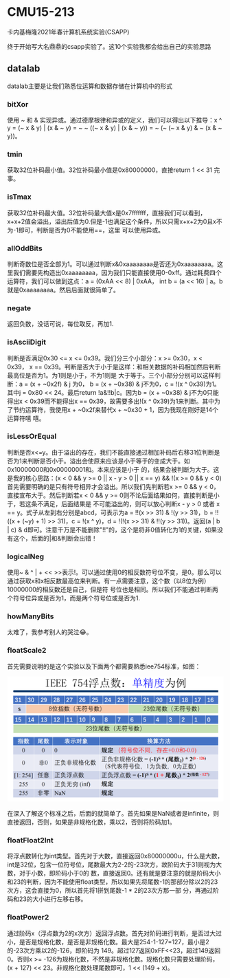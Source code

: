 # CMU15-213
卡内基梅隆2021年春计算机系统实验(CSAPP)

终于开始写大名鼎鼎的csapp实验了。这10个实验我都会给出自己的实验思路

## datalab
datalab主要是让我们熟悉位运算和数据存储在计算机中的形式

### bitXor

使用 ~ 和 & 实现异或。通过德摩根律和异或的定义，我们可以得出以下推导：x ^ y = (~ x & y) | (x & ~ y) = ~ ~ ((~ x & y) | (x & ~ y)) = ~ (~ (~ x & y) & ~ (x & ~ y))。

### tmin

获取32位补码最小值。32位补码最小值是0x80000000，直接return 1 << 31 完事。

### isTmax

获取32位补码最大值。32位补码最大值x是0x7fffffff，直接我们可以看到，x+x+2值会溢出，溢出后值为0.但是-1也满足这个条件，所以只需x+x+2为0且x不为-1即可，判断是否为0不能使用==，这里
可以使用异或。

### allOddBits

判断奇数位是否全部为1。可以通过判断x&0xaaaaaaaa是否还为0xaaaaaaaa。这里我们需要先构造出0xaaaaaaaa，因为我们只能直接使用0-0xff。通过耗费四个运算符，我们可以做到这点：a = 
(0xAA << 8) | 0xAA， int b = (a << 16) | a。b就是0xaaaaaaaa。然后后面就很简单了。

### negate

返回负数，没话可说，每位取反，再加1.

### isAsciiDigit

判断是否满足0x30 <= x <= 0x39。我们分三个小部分：x >= 0x30，x < 0x39， x == 0x39。判断是否大于小于是这样：和相关数据的补码相加然后判断最高位是否为1。为1则是小于，不为1则是
大于等于。三个小部分分别可以这样判断：a = (x + ~0x2f) & j 为0， b = (x + ~0x38) & j不为0，c = !(x ^ 0x39)为1。其中j = 0x80 << 24。最后return !a&!!b|c。因为b = (x + 
~0x38) & j不为0只能得出x < 0x39而不能得出x == 0x39，故需要多出!(x ^ 0x39)为1来判断。其中为了节约运算符，我使用x + ~0x2f来替代x + ~0x30 + 1，因为我现在刚好是14个运算符嘻
嘻。

### isLessOrEqual

判断是否x<=y。由于溢出的存在，我们不能直接通过相加补码后右移31位判断是否为1来判断是否小于。溢出会使原来应该是小于等于的变成大于。如0x10000000和0x00000001和。本来应该是小于
的，结果会被判断为大于。这是我的核心思路：(x < 0 && y >= 0 || x - y > 0 || x == y) && !(x >= 0 && y < 0)
首先需要明确的是只有符号相异才会溢出。所以我们先判断若x >= 0 && y < 0，直接宣布大于。然后判断若x < 0 && y >= 0则不论后面结果如何，直接判断是小于，若这条不满足，后面结果是
不可能溢出的，则可以放心判断x - y > 0 或者 x == y。式子从左到右分别是abcd，可表示为a = !!(x >> 31) & !(y >> 31)，b = !!((x + (~y) + 1) >> 31)，c = !(x ^ y)，d = !(!(x >>
31) & !!(y >> 31))。返回(a | b | c) & d即可。注意千万是不能删除"!!"的，这个是将非0值转化为1的关键，如果没有这个，后面的|和&判断会出错！

### logicalNeg

使用~ & ^ | + << >>表示!。可以通过使用0的相反数符号位不变，是0。那么可以通过获取x和x相反数最高位来判断。有一点需要注意，这个数（以8位为例）10000000的相反数还是自己，但是符
号位也是相同。所以我们不能通过判断两个符号位异或是否为1，而是两个符号位或是否为1.

### howManyBits

太难了，我参考别人的哭泣😂。

### floatScale2

首先需要说明的是这个实验以及下面两个都需要熟悉iee754标准，如图：

![](ieee754.png)

在深入了解这个标准之后，后面的就简单了。首先如果是NaN或者是infinite，则直接返回，否则，如果是非规格化数，乘以2，否则将阶码加1。

### floatFloat2Int

将浮点数转化为int类型。首先对于大数，直接返回0x80000000u，什么是大数，int是32位，包含一位符号位，尾数最大为2-2的-23次方，故阶码大于31则视为大数，对于小数，即阶码小于0的
数，直接返回0。还有就是要注意的就是阶码大小和23的判断，因为不能使用float类型，所以如果先将尾数-1的那部分除以2的23次方，这会直接为0，所以首先将1拼到尾数-1 * 2的23次方那一部
分，再通过阶码和23的大小进行左移右移。

### floatPower2

通过阶码x（浮点数为2的x次方）返回浮点数。首先对阶码进行判断，是否过大过小，是否是规格化数，是否是非规格化数。最大是254-1-127=127，最小是2的-23次方乘以2的-126，即阶码为
149。超过127返回0xFF<<23，超过149返回0。否则x >= -126为规格化数，不然是非规格化数。规格化数只需要处理阶码，(x + 127) << 23。非规格化数处理尾数即可，1 << (149 + x)。


















